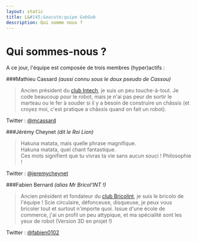 ```yaml
---
layout: static
title: L&#145;&eacute;quipe GobGob
description: Qui somme nous ?
---
```


# Qui sommes-nous ?

A ce jour, l'équipe est composée de trois membres (hyper)actifs :

###Mathieu Cassard
*(aussi connu sous le doux pseudo de Cassou)*

>Ancien président du [club Intech](http://www.club-intech.fr/), je suis un peu touche-à-tout. 
>Je code beaucoup pour le robot, mais je n'ai pas peur de sortir le marteau ou le fer à souder si il y a besoin de construire un châssis (et croyez moi, c'est pratique a châssis quand on fait un robot).

Twitter : [@mcassard](https://twitter.com/mcassard)

###Jérémy Cheynet
*(dit le Roi Lion)*

>Hakuna matata, mais quelle phrase magnifique. <br />
>Hakuna matata, quel chant fantastique. <br />
>Ces mots signifient que tu vivras ta vie sans aucun souci ! Philosophie !

Twitter : [@jeremycheynet](https://twitter.com/jeremycheynet)

###Fabien Bernard
*(alias Mr Bricol'INT !)*

>Ancien président et fondateur du [club Bricolint](http://bricolint.com/), je suis le bricolo de l'équipe !
>Scie circulaire, défonceuse, disqueuse, je peux vous bricoler tout et surtout n'importe quoi.
>Issue d'une école de commerce, j'ai un profil un peu attypique, et ma spécialité sont les yeux de robot (Version 3D en projet !)

Twitter : [@fabien0102](https://twitter.com/fabien0102)
